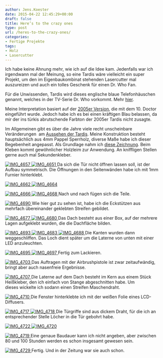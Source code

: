 ```yaml
---
author: Jens.Koester
date: 2015-04-22 12:45:29+00:00
draft: false
title: Here’s to the crazy ones
type: post
url: /heres-to-the-crazy-ones/
categories:
- Fertige Projekte
tags:
- Holz
- Lasercutter
---
```


Ich habe keine Ahnung mehr, wie ich auf die Idee kam.
Jedenfalls war ich irgendwann mal der Meinung, so eine Tardis wäre vielleicht ein super Projekt, um den im Eigenbaukombinat stehenden Lasercutter mal auszureizen und auch ein tolles Geschenk für einen Dr. Who Fan.<!-- more -->


Für die Unwissenden, Tardis wird dieses englische blaue Telefonhäuschen genannt, welches in der TV-Serie Dr. Who vorkommt. Mehr [hier](http://de.wikipedia.org/wiki/Doctor_Who).




Meine Interpretation basiert auf der [2005er Version](http://yarr.me/c/311/30/shades-of-tardis.jpg), die mit dem 10. Doctor eingeführt wurde. Jedoch habe ich es bei einen kräftigen Blau belassen, da mir der ins türkis abrutschende Farbton der 2005er Tardis nicht zusagte.




Im Allgemeinen gibt es über die Jahre viele recht unscheinbare Veränderungen  am [Aussehen der Tardis](http:/https://www.themindrobber.co.uk/tardis-police-box.html).
Meine Konstruktion besteht hauptsächlich aus 4mm Pappel Sperrholz, diverse Maße habe ich dieser Begebenheit angepasst. Als Grundlage nahm ich [diese Zeichnung](http://files.tested.com/photos/2014/03/05/58688-tardis_plans.jpg). Beim Kleben kommt gewöhnlicher Holzleim zur Anwendung.
An kniffligen Stellen gerne auch mal Sekundenkleber.


[![IMG_4657](/wp-content/uploads/2015/04/IMG_4657-224x300.jpg)
](/wp-content/uploads/2015/04/IMG_4657.jpg)[![IMG_4651](/wp-content/uploads/2015/04/IMG_4651-224x300.jpg)
](/wp-content/uploads/2015/04/IMG_4651.jpg)
Da sich die Tür nicht öffnen lassen soll, ist der Aufbau symmetrisch.
Die Öffnungen in den Seitenwänden habe ich mit 1mm Furnier hinterklebt.

[![IMG_4662](/wp-content/uploads/2015/04/IMG_4662-300x224.jpg)
](/wp-content/uploads/2015/04/IMG_4662.jpg)[![IMG_4664](/wp-content/uploads/2015/04/IMG_4664-300x224.jpg)
](/wp-content/uploads/2015/04/IMG_4664.jpg)

[![IMG_4666](/wp-content/uploads/2015/04/IMG_4666-300x224.jpg)
![IMG_4668](/wp-content/uploads/2015/04/IMG_4668-300x224.jpg)
](/wp-content/uploads/2015/04/IMG_4666.jpg)
Nach und nach fügen sich die Teile.

[![IMG_4690](/wp-content/uploads/2015/04/IMG_4690-224x300.jpg)
](/wp-content/uploads/2015/04/IMG_4690.jpg)
Wie hier gut zu sehen ist, habe ich die Eckstützen aus mehrfach übereinander geklebten Streifen gebildet.

[![IMG_4677](/wp-content/uploads/2015/04/IMG_4677-300x224.jpg)
](/wp-content/uploads/2015/04/IMG_4677.jpg)[![IMG_4680](/wp-content/uploads/2015/04/IMG_4680-300x224.jpg)
](/wp-content/uploads/2015/04/IMG_4680.jpg)
Das Dach besteht aus einer Box, auf der mehrere Lagen aufgeklebt wurden, die die Dachfläche bilden.

[![IMG_4693](/wp-content/uploads/2015/04/IMG_4693-224x300.jpg)
](/wp-content/uploads/2015/04/IMG_4693.jpg)[![IMG_4683](/wp-content/uploads/2015/04/IMG_4683-224x300.jpg)
](/wp-content/uploads/2015/04/IMG_4683.jpg)[![IMG_4688](/wp-content/uploads/2015/04/IMG_4688-224x300.jpg)
](/wp-content/uploads/2015/04/IMG_4688.jpg)
Die Kanten wurden dann weggeschliffen.
Das Loch dient später um die Laterne von unten mit einer LED anzuleuchten.

[![IMG_4695](/wp-content/uploads/2015/04/IMG_4695-300x224.jpg)
](/wp-content/uploads/2015/04/IMG_4695.jpg)[![IMG_4697](/wp-content/uploads/2015/04/IMG_4697-300x224.jpg)
](/wp-content/uploads/2015/04/IMG_4697.jpg)
Fertig zum Lackieren.

[![IMG_4703](/wp-content/uploads/2015/04/IMG_4703-300x224.jpg)
](/wp-content/uploads/2015/04/IMG_4703.jpg)
Das Auftragen mit der Airbrushpistole ist zwar zeitaufwändig, bringt aber auch nasenfreie Ergebnisse.

[![IMG_4707](/wp-content/uploads/2015/04/IMG_4707-300x224.jpg)
](/wp-content/uploads/2015/04/IMG_4707.jpg)
Die Laterne auf dem Dach besteht im Kern aus einem Stück Heißkleber, den ich einfach von Stange abgeschnitten habe. Um dieses wickelte ich sodann einen Streifen Maschendraht.

[![IMG_4710](/wp-content/uploads/2015/04/IMG_4710-300x224.jpg)
](/wp-content/uploads/2015/04/IMG_4710.jpg)
Die Fenster hinterklebte ich mit der weißen Folie eines LCD-Diffusers.

[![IMG_4717](/wp-content/uploads/2015/04/IMG_4717-300x224.jpg)
](/wp-content/uploads/2015/04/IMG_4717.jpg)[![IMG_4718](/wp-content/uploads/2015/04/IMG_4718-300x224.jpg)
](/wp-content/uploads/2015/04/IMG_4718.jpg)
Die Türgriffe sind aus dickem Draht, für die ich an entsprechender Stelle Löcher in die Tür gebohrt habe.

[![IMG_4722](/wp-content/uploads/2015/04/IMG_4722-e1429717847213-300x224.jpg)
](/wp-content/uploads/2015/04/IMG_4722-e1429717847213.jpg)[![IMG_4720](/wp-content/uploads/2015/04/IMG_4720-300x224.jpg)
](/wp-content/uploads/2015/04/IMG_4720.jpg)

[![IMG_4719](/wp-content/uploads/2015/04/IMG_4719-300x224.jpg)
](/wp-content/uploads/2015/04/IMG_4719.jpg)
Eine genaue Baudauer kann ich nicht angeben, aber zwischen 80 und 100 Stunden werden es schon insgesamt gewesen sein.

[![IMG_4729](/wp-content/uploads/2015/04/IMG_4729-300x300.jpg)
](/wp-content/uploads/2015/04/IMG_4729.jpg)
Fertig.
Und in der Zeitung war sie auch schon.

